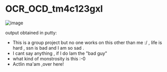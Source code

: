 # OCR_OCD_tm4c123gxl

![image](https://github.com/user-attachments/assets/14004ae8-dc09-4e92-bfd8-0205f50d9c7e)

output obtained in putty:

* This is a group project but no one works on this other than me :/ , life is hard , ssn is bad and I am so sad .
*  I cant say anything , if I do Iam the "bad guy"
*  what kind of monstrosity is this :-0
*  Actlin ma'am ,over here!
